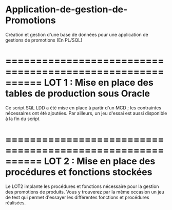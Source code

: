 # Application-de-gestion-de-Promotions
Création et gestion d'une base de données pour une application de gestions de promotions (En PL/SQL)

==========================================================
LOT 1 : Mise en place des tables de production sous Oracle
==========================================================
 
Ce script SQL LDD a été mise en place à partir d'un MCD ; les contraintes nécessaires ont été ajoutées.
Par ailleurs, un jeu d'essai est aussi disponible à la fin du script

==========================================================
LOT 2 : Mise en place des procédures et fonctions stockées
==========================================================

Le LOT2 implante les procédures et fonctions nécessaire pour la gestion des promotions de produits.
Vous y trouverez par la même occasion un jeu de test qui permet d'essayer les différentes fonctions et procédures réalisées.

